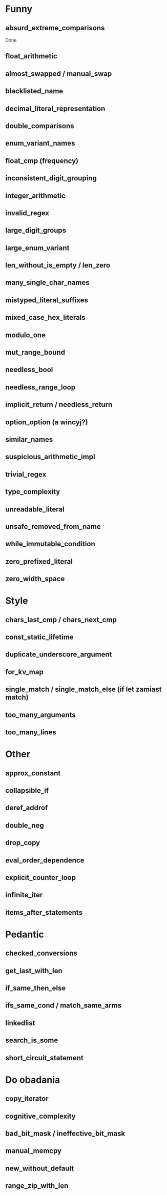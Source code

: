 # Funny

## absurd_extreme_comparisons
Done

## float_arithmetic

## almost_swapped / manual_swap

## blacklisted_name

## decimal_literal_representation

## double_comparisons

## enum_variant_names

## float_cmp (frequency)

## inconsistent_digit_grouping

## integer_arithmetic

## invalid_regex

## large_digit_groups

## large_enum_variant

## len_without_is_empty / len_zero

## many_single_char_names

## mistyped_literal_suffixes

## mixed_case_hex_literals

## modulo_one

## mut_range_bound

## needless_bool

## needless_range_loop

## implicit_return / needless_return

## option_option (a wincyj?)

## similar_names

## suspicious_arithmetic_impl

## trivial_regex

## type_complexity

## unreadable_literal

## unsafe_removed_from_name

## while_immutable_condition

## zero_prefixed_literal

## zero_width_space

# Style

## chars_last_cmp / chars_next_cmp

## const_static_lifetime

## duplicate_underscore_argument

## for_kv_map

## single_match / single_match_else (if let zamiast match)

## too_many_arguments

## too_many_lines

# Other

## approx_constant

## collapsible_if

## deref_addrof

## double_neg

## drop_copy

## eval_order_dependence

## explicit_counter_loop

## infinite_iter

## items_after_statements

# Pedantic

## checked_conversions

## get_last_with_len

## if_same_then_else

## ifs_same_cond / match_same_arms

## linkedlist

## search_is_some

## short_circuit_statement

# Do obadania

## copy_iterator

## cognitive_complexity

## bad_bit_mask / ineffective_bit_mask

## manual_memcpy

## new_without_default

## range_zip_with_len
